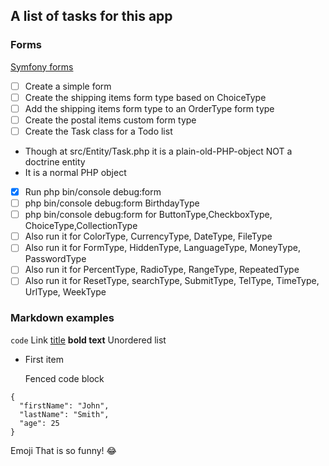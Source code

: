 ## A list of tasks for this app
### Forms
[Symfony forms](https://symfony.com/doc/6.4/forms.html)
- [ ] Create a simple form
- [ ] Create the shipping items form type based on ChoiceType
- [ ] Add the shipping items form type to an OrderType form type 
- [ ] Create the postal items custom form type
- [ ] Create the Task class for a Todo list
- Though at src/Entity/Task.php it is a plain-old-PHP-object NOT a doctrine entity
- It is a normal PHP object
- [x] Run php bin/console debug:form
- [ ] php bin/console debug:form BirthdayType
- [ ] php bin/console debug:form for ButtonType,CheckboxType, ChoiceType,CollectionType
- [ ] Also run it for ColorType, CurrencyType, DateType, FileType
- [ ] Also run it for FormType, HiddenType, LanguageType, MoneyType, PasswordType
- [ ] Also run it for PercentType, RadioType, RangeType, RepeatedType
- [ ] Also run it for ResetType, searchType, SubmitType, TelType, TimeType, UrlType, WeekType

### Markdown examples
`code`
Link 	[title](https://www.example.com)
**bold text**
Unordered list
- First item

  Fenced code block
```
{
  "firstName": "John",
  "lastName": "Smith",
  "age": 25
}
```
Emoji
That is so funny! :joy: 

